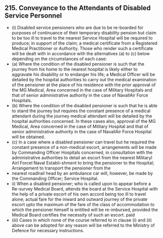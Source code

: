 ## 215. Conveyance to the Attendants of Disabled Service Personnel

- (i) Disabled service pensioners who are due to be re-boarded for purposes of continuance of their temporary disability pension but claim to be too ill to travel to the nearest Service Hospital will be required to produce; in support of the claim; a medical certificate from a Registered Medical Practitioner or Authority. Those who render such a certificate will be dealt with in accordance with the alternatives (a) to (c) below depending on the circumstances of each case:
- (a) Where the condition of the disabled pensioner is such that the journey from his home to the nearest hospital is likely either to aggravate his disability or to endanger his life; a Medical Officer will be detailed by the hospital authorities to carry out the medical examination of the pensioner at the place of his residence with the prior approval of the MG Medical, Area concerned in the case of Military Hospitals and that of senior administrative authority in the case of NavallAir Force Hospitals.
- (b) Where the condition of the disabled pensioner is such that he is able to stand the journey but requires the constant presence of a medical attendant during the journey medical attendant will be detailed by the hospital authorities concerned. In these cases also, approval of the MG Medical, Area concerned in the case of Military Hospital and that of senior administrative authority in the case of NavallAir Force Hospital will be obtained.
- (c) In a case where a disabled pensioner can travel but he required the constant presence of a non-medical escort, arrangements will be made by Commanding Officer Hospitals concerned, in consultation with the administrative authorities to detail an escort from the nearest Militaryl AirI Forcel Naval Establi-shment to bring the pensioner to the Hospital; Arrangement to transport the pensioner from the
- nearest roadlrail head by an ambulance car will, however, be made by the Commanding Officer; Service Hospital.
- ii) When a disabled pensioner; who is called upon to appear before a Re-survey Medical Board, attends the board at the Service Hospital with the help of a private escort of his own accord being too ill to travel alone; actual fare for the inward and outward journey of the private escort upto the maximum of the fare of the class of accommodation to which the pensioner himself is entitled will be re-imbursed, provided the Medical Board certifies the necessity of such an escort. paid
- (iii)   Cases in which none of the course referred to in clause (i) and (ii) above can be adopted for any reason will be referred to the Ministry of Defence for necessary instructions.

